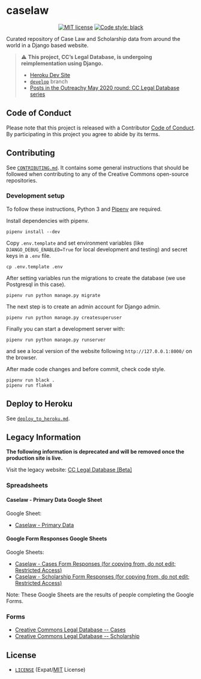 # caselaw

<p align="center">
    <a href="https://github.com/creativecommons/caselaw/blob/master/LICENSE"><img alt="MIT license" src="https://img.shields.io/github/license/creativecommons/vocabulary.svg?color=brightgreen"/></a>
    <a href="https://github.com/psf/black"><img alt="Code style: black" src="https://img.shields.io/badge/code%20style-black-000000.svg"></a>
</p>

Curated repository of Case Law and Scholarship data from around the world in a
Django based website.

> :warning:  **This project, CC’s Legal Database, is undergoing
> reimplementation using Django.**
> - [Heroku Dev Site][herokudev]
> - [`develop`][devbranch] branch
> - [Posts in the Outreachy May 2020 round: CC Legal Database
>   series][blogseries]

[herokudev]: https://cc-caselaw.herokuapp.com/
[devbranch]: https://github.com/creativecommons/caselaw/tree/develop
[blogseries]: https://opensource.creativecommons.org/blog/entries/legal-database-a-new-beginning/#series


## Code of Conduct

Please note that this project is released with a Contributor [Code of
Conduct](CODE_OF_CONDUCT.md). By participating in this project you agree to
abide by its terms.


## Contributing

See [`CONTRIBUTING.md`](CONTRIBUTING.md). It contains some general instructions
that should be followed when contributing to any of the Creative Commons
open-source repositories.


### Development setup

To follow these instructions, Python 3 and
[Pipenv](https://pipenv.pypa.io/en/latest/) are required.

Install dependencies with pipenv.
```shell
pipenv install --dev
```

Copy `.env.template` and set environment variables (like
`DJANGO_DEBUG_ENABLED=True` for local development and testing) and secret keys
in a `.env` file.
```shell
cp .env.template .env
```

After setting variables run the migrations to create the database (we use
Postgresql in this case).
```shell
pipenv run python manage.py migrate
```

The next step is to create an admin account for Django admin.
```shell
pipenv run python manage.py createsuperuser
```

Finally you can start a development server with:
```shell
pipenv run python manage.py runserver
```
and see a local version of the website following `http://127.0.0.1:8000/` on
the browser.

After made code changes and before commit, check code style.
```shell
pipenv run black .
pipenv run flake8
```


## Deploy to Heroku

See [`deploy_to_heroku.md`](deploy_to_heroku.md).


## Legacy Information

**The following information is deprecated and will be removed once the
production site is live.**

Visit the legacy website: [CC Legal Database [Beta]][website]

[website]: https://labs.creativecommons.org/caselaw/


### Spreadsheets


#### Caselaw - Primary Data Google Sheet

Google Sheet:
- [Caselaw - Primary Data][primarysheet]

[primarysheet]: https://docs.google.com/spreadsheets/d/1Z9IcBgdDYoeZw0Xx573ZMp5JcJDCNhOUHrj0guU9byo/edit#


#### Google Form Responses Google Sheets

Google Sheets:
- [Caselaw - Cases Form Responses (for copying from, do not edit; Restricted
  Access)][sheetcases]
- [Caselaw - Scholarship Form Responses (for copying from, do not edit;
  Restricted Access)][sheetscholar]

Note: These Google Sheets are the results of people completing the Google
Forms.

[sheetcases]: https://docs.google.com/spreadsheets/d/1bd21-MXfGLaWOhUDOCKmGlBDqxzpxr_FZSf_Bpnl_ZI/edit#
[sheetscholar]: https://docs.google.com/spreadsheets/d/1rGo8vOIwUD84YAbvmP0M4k53wSsboUPdeBYKo5vtNzI/edit#gid=284152088


### Forms

- [Creative Commons Legal Database -- Cases][formcases]
- [Creative Commons Legal Database -- Scholarship][formscholar]

[formcases]: https://docs.google.com/forms/d/e/1FAIpQLSdyhi06rJzP3fnyCfv-d40Q5ucaWRRsaC74G8qlY23xDhspwA/viewform
[formscholar]: https://docs.google.com/forms/d/e/1FAIpQLSfxxk5FWZCl3QURJqF42-FtMoWrwj1PMsdOyk2hUayU7FPB7w/viewform


## License

- [`LICENSE`](LICENSE) (Expat/[MIT][mit] License)

[mit]: http://www.opensource.org/licenses/MIT "The MIT License | Open Source Initiative"
